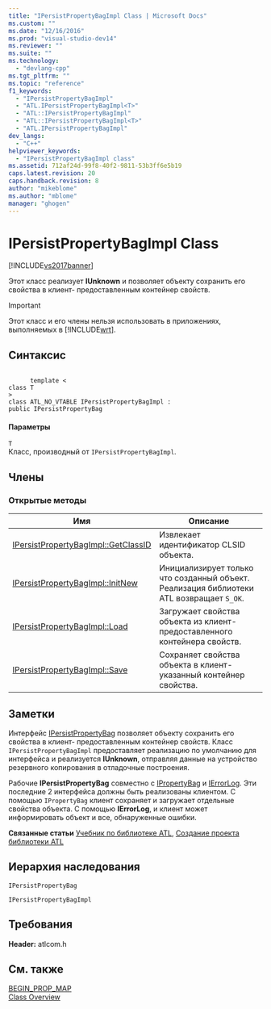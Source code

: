 ```yaml
---
title: "IPersistPropertyBagImpl Class | Microsoft Docs"
ms.custom: ""
ms.date: "12/16/2016"
ms.prod: "visual-studio-dev14"
ms.reviewer: ""
ms.suite: ""
ms.technology: 
  - "devlang-cpp"
ms.tgt_pltfrm: ""
ms.topic: "reference"
f1_keywords: 
  - "IPersistPropertyBagImpl"
  - "ATL.IPersistPropertyBagImpl<T>"
  - "ATL::IPersistPropertyBagImpl"
  - "ATL::IPersistPropertyBagImpl<T>"
  - "ATL.IPersistPropertyBagImpl"
dev_langs: 
  - "C++"
helpviewer_keywords: 
  - "IPersistPropertyBagImpl class"
ms.assetid: 712af24d-99f8-40f2-9811-53b3ff6e5b19
caps.latest.revision: 20
caps.handback.revision: 8
author: "mikeblome"
ms.author: "mblome"
manager: "ghogen"
---
```

# IPersistPropertyBagImpl Class
[!INCLUDE[vs2017banner](../../assembler/inline/includes/vs2017banner.md)]

Этот класс реализует **IUnknown** и позволяет объекту сохранить его свойства в клиент\- предоставленным контейнер свойств.  
  
> [!IMPORTANT]
>  Этот класс и его члены нельзя использовать в приложениях, выполняемых в [!INCLUDE[wrt](../../atl/reference/includes/wrt_md.md)].  
  
## Синтаксис  
  
```  
  
      template <   
class T   
>  
class ATL_NO_VTABLE IPersistPropertyBagImpl :  
public IPersistPropertyBag  
```  
  
#### Параметры  
 `T`  
 Класс, производный от `IPersistPropertyBagImpl`.  
  
## Члены  
  
### Открытые методы  
  
|Имя|Описание|  
|---------|--------------|  
|[IPersistPropertyBagImpl::GetClassID](../Topic/IPersistPropertyBagImpl::GetClassID.md)|Извлекает идентификатор CLSID объекта.|  
|[IPersistPropertyBagImpl::InitNew](../Topic/IPersistPropertyBagImpl::InitNew.md)|Инициализирует только что созданный объект.  Реализация библиотеки ATL возвращает `S_OK`.|  
|[IPersistPropertyBagImpl::Load](../Topic/IPersistPropertyBagImpl::Load.md)|Загружает свойства объекта из клиент\- предоставленного контейнера свойств.|  
|[IPersistPropertyBagImpl::Save](../Topic/IPersistPropertyBagImpl::Save.md)|Сохраняет свойства объекта в клиент\- указанный контейнер свойства.|  
  
## Заметки  
 Интерфейс [IPersistPropertyBag](https://msdn.microsoft.com/en-us/library/aa768205.aspx) позволяет объекту сохранить его свойства в клиент\- предоставленным контейнер свойств.  Класс `IPersistPropertyBagImpl` предоставляет реализацию по умолчанию для интерфейса и реализуется **IUnknown**, отправляя данные на устройство резервного копирования в отладочные построения.  
  
 Рабочие **IPersistPropertyBag** совместно с [IPropertyBag](https://msdn.microsoft.com/en-us/library/aa768196.aspx) и [IErrorLog](https://msdn.microsoft.com/en-us/library/aa768231.aspx).  Эти последние 2 интерфейса должны быть реализованы клиентом.  С помощью `IPropertyBag` клиент сохраняет и загружает отдельные свойства объекта.  С помощью **IErrorLog**, и клиент может информировать объект и все, обнаруженные ошибки.  
  
 **Связанные статьи** [Учебник по библиотеке ATL](../Topic/Active%20Template%20Library%20\(ATL\)%20Tutorial.md), [Создание проекта библиотеки ATL](../../atl/reference/creating-an-atl-project.md)  
  
## Иерархия наследования  
 `IPersistPropertyBag`  
  
 `IPersistPropertyBagImpl`  
  
## Требования  
 **Header:**  atlcom.h  
  
## См. также  
 [BEGIN\_PROP\_MAP](../Topic/BEGIN_PROP_MAP.md)   
 [Class Overview](../../atl/atl-class-overview.md)